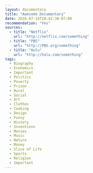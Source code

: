 ```yaml
---
layout: documentary
title: "Awesome Documentary"
date: 2016-07-16T20:42:30-07:00
recommendation: "Yes"
sources:
  - title: "Netflix"
    url: "http://netflix.com/something"
  - title: "PBS"
    url: "http://PBS.org/something"
  - title: "Hulu"
    url: "http://hulu.com/something"
tags:
  - Biography 
  - Economics
  - Important
  - Politics
  - Poverty
  - Prison
  - Rural
  - Social
  - Art
  - Clothes
  - Cooking
  - Design
  - Funny
  - History
  - Inventions
  - Movies
  - Music
  - Nature
  - Money
  - Slice of Life
  - Sports
  - Religion
  - Important
---
```


